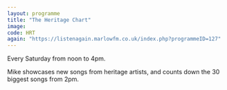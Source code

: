 ```yaml
---
layout: programme
title: "The Heritage Chart"
image: 
code: HRT
again: "https://listenagain.marlowfm.co.uk/index.php?programmeID=127"
---
```

Every Saturday from noon to 4pm. 

Mike showcases new songs from heritage artists, and counts down the 30 biggest songs from 2pm. 